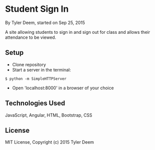 Student Sign In
==========

By Tyler Deem, started on Sep 25, 2015

A site allowing students to sign in and sign out for class and allows their attendance to be viewed.

Setup
----------
* Clone repository
* Start a server in the terminal:
```
$ python -m SimpleHTTPServer
```
* Open 'localhost:8000' in a browser of your choice

Technologies Used
----------
JavaScript, Angular, HTML, Bootstrap, CSS

License
----------
MIT License, Copyright (c) 2015 Tyler Deem
